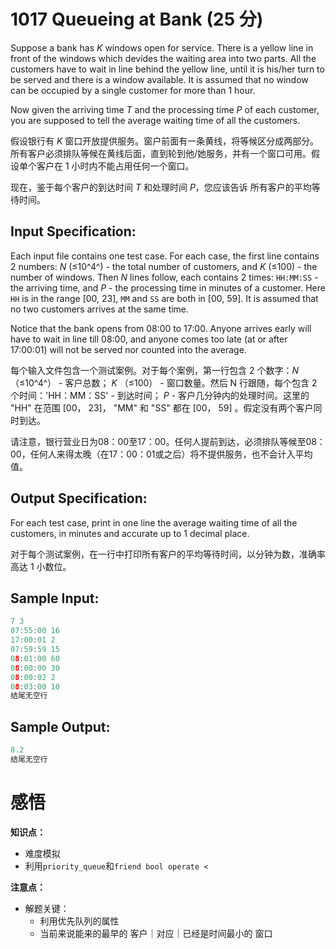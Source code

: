 # 1017 Queueing at Bank (25 分)

Suppose a bank has *K* windows open for service. There is a yellow line in front of the windows which devides the waiting area into two parts. All the customers have to wait in line behind the yellow line, until it is his/her turn to be served and there is a window available. It is assumed that no window can be occupied by a single customer for more than 1 hour.

Now given the arriving time *T* and the processing time *P* of each customer, you are supposed to tell the average waiting time of all the customers.

假设银行有 *K* 窗口开放提供服务。窗户前面有一条黄线，将等候区分成两部分。所有客户必须排队等候在黄线后面，直到轮到他/她服务，并有一个窗口可用。假设单个客户在 1 小时内不能占用任何一个窗口。

现在，鉴于每个客户的到达时间 *T* 和处理时间 *P*，您应该告诉 所有客户的平均等待时间。

## Input Specification:

Each input file contains one test case. For each case, the first line contains 2 numbers: *N* (≤10^4^) - the total number of customers, and *K* (≤100) - the number of windows. Then *N* lines follow, each contains 2 times: `HH:MM:SS` - the arriving time, and *P* - the processing time in minutes of a customer. Here `HH` is in the range [00, 23], `MM` and `SS` are both in [00, 59]. It is assumed that no two customers arrives at the same time.

Notice that the bank opens from 08:00 to 17:00. Anyone arrives early will have to wait in line till 08:00, and anyone comes too late (at or after 17:00:01) will not be served nor counted into the average.

每个输入文件包含一个测试案例。对于每个案例，第一行包含 2 个数字：*N* （≤10^4^） - 客户总数； *K* （≤100） - 窗口数量。然后 N 行跟随，每个包含 2 个时间：'HH：MM：SS' - 到达时间； *P* - 客户几分钟内的处理时间。这里的 "HH" 在范围 [00， 23]， "MM" 和 "SS" 都在 [00， 59] 。假定没有两个客户同时到达。

请注意，银行营业日为08：00至17：00。任何人提前到达，必须排队等候至08：00，任何人来得太晚（在17：00：01或之后）将不提供服务，也不会计入平均值。

## Output Specification:

For each test case, print in one line the average waiting time of all the customers, in minutes and accurate up to 1 decimal place.

对于每个测试案例，在一行中打印所有客户的平均等待时间，以分钟为数，准确率高达 1 小数位。

## Sample Input:

```cpp
7 3
07:55:00 16
17:00:01 2
07:59:59 15
08:01:00 60
08:00:00 30
08:00:02 2
08:03:00 10
结尾无空行
```

## Sample Output:

```cpp
8.2
结尾无空行
```

# 感悟

**知识点：**

- 难度模拟
- 利用`priority_queue`和`friend bool operate <`

**注意点：**

- 解题关键：
  - 利用优先队列的属性
  - 当前来说能来的最早的 客户｜对应｜已经是时间最小的 窗口